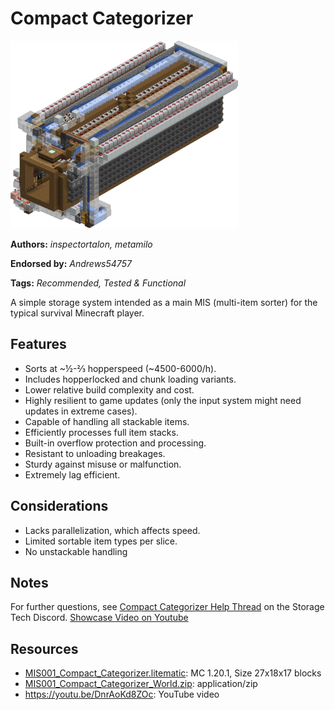 # Compact Categorizer
<img alt="compact.png" src="images/compact.png?raw=1" height="300px">

**Authors:** *inspectortalon, metamilo*

**Endorsed by:** *Andrews54757*

**Tags:** *Recommended, Tested & Functional*

A simple storage system intended as a main MIS (multi-item sorter) for the typical survival Minecraft player.

## Features
- Sorts at ~½-⅔ hopperspeed (~4500-6000/h).
- Includes hopperlocked and chunk loading variants.
- Lower relative build complexity and cost.
- Highly resilient to game updates (only the input system might need updates in extreme cases).
- Capable of handling all stackable items.
- Efficiently processes full item stacks.
- Built-in overflow protection and processing.
- Resistant to unloading breakages.
- Sturdy against misuse or malfunction.
- Extremely lag efficient.

## Considerations
- Lacks parallelization, which affects speed.
- Limited sortable item types per slice.
- No unstackable handling

## Notes
For further questions, see [Compact Categorizer Help Thread](https://discord.com/channels/748542142347083868/1291785785707856026) on the Storage Tech Discord. [Showcase Video on Youtube](https://youtu.be/DnrAoKd8ZOc)

## Resources
- [MIS001_Compact_Categorizer.litematic](attachments/MIS001_Compact_Categorizer.litematic): MC 1.20.1, Size 27x18x17 blocks
- [MIS001_Compact_Categorizer_World.zip](attachments/MIS001_Compact_Categorizer_World.zip): application/zip
- https://youtu.be/DnrAoKd8ZOc: YouTube video
